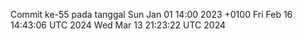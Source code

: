 Commit ke-55 pada tanggal Sun Jan 01 14:00 2023 +0100
Fri Feb 16 14:43:06 UTC 2024
Wed Mar 13 21:23:22 UTC 2024
